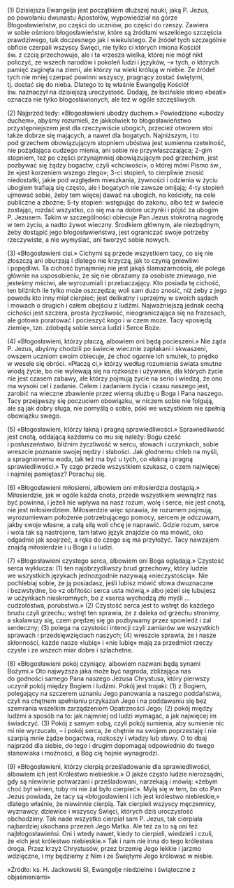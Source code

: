 
\(1\) Dzisiejsza Ewangelja jest początkiem dłuższej nauki, jaką
P. Jezus, po powołaniu dwunastu Apostołów, wypowiedział na górze
Błogosławieństw, po części do uczniów, po części do rzeszy. Zawiera
w sobie ośmioro błogosławieństw, które są źródłami wszelkiego szczęścia
prawdziwego, tak doczesnego jak i wiekuistego. Ze źródeł tych
szczególnie obficie czerpali wszyscy Święci, nie tylko ci których imiona
Kościół św. z czcią przechowuje, ale i ta «rzesza wielka, której nie
mógł nikt policzyć, ze wszech narodów i pokoleń ludzi i języków, –»
tych, o których pamięć zaginęła na ziemi, ale którzy na wieki królują
w niebie. Ze źródeł tych nie mniej czerpać powinni wszyscy, pragnący
zostać świętymi, tj. dostać się do nieba. Dlatego to tę właśnie
Ewangelję Kościół św. naznaczył na dzisiejszą uroczystość. Dodaję,
że łacińskie słowo «beati» oznacza nie tylko błogosławionych, ale też
w ogóle szczęśliwych.

\(2\) Najprzód tedy: «Błogosławieni ubodzy duchem.» Powiedziano «ubodzy
duchem», abyśmy rozumieli, że jakkolwiek to błogosławieństwo
przystępniejszem jest dla rzeczywiście ubogich, przecież otworem stoi
także dobrze się mających, a nawet dla bogatych. Najniższym, i to
pod grzechem obowiązującym stopniem ubóstwa jest sumienna rzetelność,
nie pożądająca cudzego mienia, ani sobie nie przywłaszczająca; 2-gim
stopniem, też po części przynajmniej obowiązującym pod grzechem, jest
pozbywać się żądzy bogactw, czyli «chciwości», o której mówi Pismo św.,
że «jest korzeniem wszego złego»; 3-ci stopień, to cierpliwie znosić
niedostatki, jakie pod względem mieszkania, żywności i odzienia w życiu
ubogiem trafiają się często, ale i bogatych nie zawsze omijają; 4-ty
stopień ujmować sobie, żeby tem więcej dawać na ubogich, na kościoły,
na cele publiczne a zbożne; 5-ty stopień: wstępując do zakonu, albo też
w świecie zostając, rozdać wszystko, co się ma na dobre uczynki i pójść
za ubogim P. Jezusem. Takim w szczególności obiecuje Pan Jezus stokrotną
nagrodę w tem życiu, a nadto żywot wieczny. Środkiem głównym,
ale niezbędnym, żeby dostąpić jego błogosławieństwa, jest ograniczać
swoje potrzeby rzeczywiste, a nie wymyślać, ani tworzyć sobie nowych.

\(3\) «Błogosławieni cisi.» Cichymi są przede wszystkiem tacy, co się
nie złoszczą ani oburzają i dlatego nie krzyczą, jak to czynią gniewliwi
i popędliwi. Ta cichość bynajmniej nie jest jakąś ślamazarnością,
ale polega głównie na usposobieniu, że się nie obrażamy za osobiste
zniewago, nie jesteśmy mściwi, ale wyrozumiali i przebaczający. Kto
posiada tę cichość, ten bliźnich ile tylko może oszczędza; woli sam dużo
znosić, niż żeby z jego powodu kto inny miał cierpieć; jest delikatny
i uprzejmy w swoich sądach i mowach o drugich i całem obejściu z ludźmi.
Najważniejszą jednak cechą cichości jest szczera, prosta życzliwość,
nieograniczająca się na frazesach, ale gotowa poratować i pocieszyć kogo
i w czem może. Tacy «posiędą ziemię», tzn. zdobędą sobie serca ludzi
i Serce Boże.

\(4\) «Błogosławieni, którzy płaczą, albowiem oni będą pocieszeni.» Nie
żąda P. Jezus, abyśmy chodzili po świecie wiecznie zapłakani
i skwaszeni, owszem uczniom swoim obiecuje, że choć ogarnie ich smutek,
to prędko w wesele się obróci. «Płaczą ci,» którzy według rozumienia
świata smutne wiodą życie, bo nie wylewają się na rozkosze i używanie,
dla których życie nie jest czasem zabawy, ale którzy pojmują życie
na serio i wiedzą, że ono ma wysoki cel i zadanie. Celem i zadaniem
życia i czasu naszego jest, zarobić na wieczne zbawienie przez wierną
służbę u Boga i Pana naszego. Tacy przejąwszy się poczuciem obowiązku,
w niczem sobie nie folgują, ale są jak dobry sługa, nie pomyślą o sobie,
póki we wszystkiem nie spełnią obowiązku swego.

\(5\) «Błogosławieni, którzy łakną i pragną sprawiedliwości.»
Sprawiedliwość jest cnotą, oddającą każdemu co mu się należy: Bogu cześć
i posłuszeństwo, bliźnim życzliwość w sercu, słowach i uczynkach, sobie
wreszcie poznanie swojej nędzy i słabości. Jak głodnemu chleb na myśli,
a spragnionemu woda, tak też ma być u tych, co «łakną i pragną
sprawiedliwości.» Ty czgo przede wszystkiem szukasz, o czem najwięcej
i najmilej pamiętasz? Porachuj się.

\(6\) «Błogosławieni miłosierni, albowiem oni miłosierdzia dostąpią.»
Miłosierdzie, jak w ogóle każda cnota, przede wszystkiem wewnątrz nas
być powinna, i jeżeli nie wpływa na nasz rozum, wolę i serce, nie jest
cnotą, nie jest miłosierdziem. Miłosierdzie więc sprawia, że rozumem
pojmują, wyrozumiewam położenie potrzebującego pomocy, sercem je
odczuwam, jakby swoje własne, a całą siłą woli chcę je naprawić. Gdzie
rozum, serce i wola tak są nastrojone, tam łatwo język znajdzie co ma
mówić, oko odgadnie jak spojrzeć, a ręka do czego się ma przyłożyć. Tacy
nawzajem znajdą miłosierdzie i u Boga i u ludzi.

\(7\) «Błogosławieni czystego serca, albowiem oni Boga oglądają.»
Czystość serca wyklucza: (1) ten najobrzydliwszy brud grzechowy,
który ludzie we wszystkich językach jednozgodnie nazywają
«nieczystością». Nie pochlebiaj sobie, że ją posiadasz, jeśli lubisz
mówić słowa dwuznaczne i bezwstydne, bo «z obfitości serca usta mówią,»
albo jeżeli się lubujesz w uczynkach nieskromnych, bo z «serca wychodzą
złe myśli ... cudzołóstwa, porubstwa.» (2) Czystość serca jest to wstręt
do każdego brudu czyli grzechu; wstręt ten sprawia, że z daleka
od grzechu stronimy, a skalawszy się, czem prędzej się go pozbywamy
przez spowiedź i żal serdeczny; (3) polega na czystości intencji czyli
zamiarów we wszystkich sprawach i przedsięwzięciach naszych; (4)
wreszcie sprawia, że i nasze skłonności, każde nasze «lubię» i «nie
lubię» mają za przedmiot rzeczy czyste i ze wszech miar dobre
i szlachetne.

\(8\) «Błogosławieni pokój czyniący, albowiem nazwani będą synami
Bożymi.» Oto najwyższa jaka może być nagroda, zbliżająca nas do godności
samego Pana naszego Jezusa Chrystusa, który pierwszy uczynił pokój
między Bogiem i ludźmi. Pokój jest trojaki: (1) z Bogiem, polegający
na szczerem uznaniu Jego panowania a naszego poddaństwa, czyli
na chętnem spełnianiu przykazań Jego i na poddawaniu się bez szemrania
wszelkim zarządzeniom Opatrzności Jego; (2) pokój między ludźmi a sposób
na to: jak najmniej od ludzi wymagać, a jak najwięcej im świadczyć. (3)
Pokój z samym sobą, czyli pokój sumienia, aby sumienie nic mi nie
wyrzucało, – i pokój serca, że chętnie na swojem poprzestaję i nie
szarpią mnie żądze bogactwa, rozkoszy i władzy lub sławy. O to dbaj
najprzód dla siebie, do tego i drugim dopomagaj odpowiednio do twego
stanowiska i możności, a Bóg cię hojnie wynagrodzi.

\(9\) «Błogosławieni, którzy cierpią prześladowanie dla sprawiedliwości,
albowiem ich jest Królestwo niebieskie.» O jakże często ludzie
nierozsądni, gdy są niewinnie potwarzani i prześladowani, narzekają
i mówią: «żebym choć był winien, toby mi nie żal było cierpieć». Mylą
się w tem, bo oto Pan Jezus powiada, że tacy są «błogosławieni i ich
jest królestwo niebieskie,» dlatego właśnie, że niewinnie cierpią. Tak
cierpieli wszyscy męczennicy, wyznawcy, dziewice i wszyscy Święci,
których dziś uroczystość obchodzimy. Tak nade wszystko cierpiał sam
P. Jezus, tak cierpiała najbardziej ukochana przezeń Jego Matka. Ale też
za to są oni też najbłogosławieńsi. Oni i wtedy nawet, kiedy
to cierpieli, wiedzieli i czuli, że «ich jest królestwo niebieskie.» Tak
i nam nie inna do tego królestwa droga. Przez krzyż Chrystusów, przez
brzemię Jego lekkie i jarzmo wdzięczne, i my będziemy z Nim i ze
Świętymi Jego królować w niebie.

«Źródło: ks. H. Jackowski SI, Ewangelje niedzielne i świąteczne z objaśnieniami»

